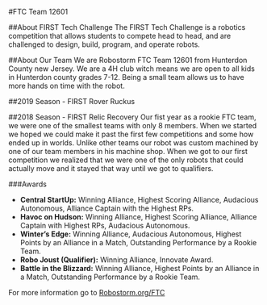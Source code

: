 #FTC Team 12601

##About FIRST Tech Challenge
The FIRST Tech Challenge is a robotics competition that allows students to compete head to head, and are challenged to design, build, program, and operate robots.

##About Our Team
We are Robostorm FTC Team 12601 from Hunterdon County new Jersey.  We are a 4H club witch means we are open to all kids in Hunterdon county grades 7-12.  Being a small team allows us to have more hands on time with the robot.

##2019 Season - FIRST Rover Ruckus


##2018 Season - FIRST Relic Recovery
Our fist year as a rookie FTC team, we were one of the smallest teams with only 8 members.  When we started we hoped we could make it past the first few competitions and some how ended up in worlds.  Unlike other teams our robot was custom machined by one of our team members in his machine shop.  When we got to our first competition we realized that we were one of the only robots that could actually move and it stayed that way until we got to qualifiers.

###Awards
* **Central StartUp:** Winning Alliance, Highest Scoring Alliance, Audacious Autonomous, Alliance Captain with the Highest RPs.
* **Havoc on Hudson:** Winning Alliance, Highest Scoring Alliance, Alliance Captain with Highest RPs, Audacious Autonomous.
* **Winter’s Edge:** Winning Alliance, Audacious Autonomous, Highest Points by an Alliance in a Match, Outstanding Performance by a Rookie Team.
* **Robo Joust (Qualifier):** Winning Alliance, Innovate Award.
* **Battle in the Blizzard:** Winning Alliance, Highest Points by an Alliance in a Match, Outstanding Performance by a Rookie Team.


For more information go to [Robostorm.org/FTC](https://robostorm.org/ftc/)
